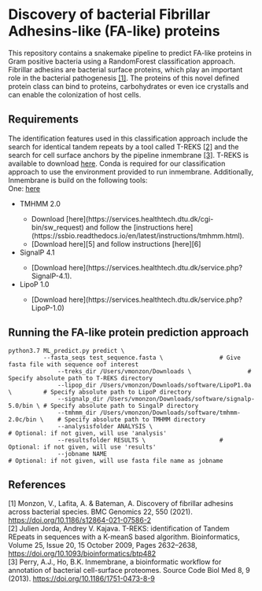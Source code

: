 # Discovery of bacterial Fibrillar Adhesins-like (FA-like) proteins
This repository contains a snakemake pipeline to predict FA-like proteins in Gram positive bacteria using a RandomForest classification approach.
Fibrillar adhesins are bacterial surface proteins, which play an important role in the bacterial pathogenesis [[1]](#1). The proteins of this novel defined protein class can bind
to proteins, carbohydrates or even ice crystalls and can enable the colonization of host cells. <br/>
## Requirements
The identification features used in this classification approach include the search for identical tandem repeats by a tool called T-REKS [[2]](#2) and the search for cell surface anchors by the pipeline inmembrane [[3]](#3). T-REKS is available to download [here](https://bioinfo.crbm.cnrs.fr/index.php?route=tools&tool=3). Conda is required for our classification approach to use the environment provided to run inmembrane. Additionally, Inmembrane is build on the following tools:<br>
One:
[here](https://services.healthtech.dtu.dk/cgi-bin/sw_request)

<ul>
<li>TMHMM 2.0</li>
<ul>
<li>Download [here](https://services.healthtech.dtu.dk/cgi-bin/sw_request) and follow the [instructions here](https://ssbio.readthedocs.io/en/latest/instructions/tmhmm.html).</li>
<li>[Download here][5] and follow instructions [here][6]</li>
</ul>
<li>SignalP 4.1</li>
<ul>
<li>[Download here](https://services.healthtech.dtu.dk/service.php?SignalP-4.1).</li>
</ul>
<li>LipoP 1.0</li>
<ul>
<li>[Download here](https://services.healthtech.dtu.dk/service.php?LipoP-1.0)</li>
</ul>
</ul>


[5]: https://services.healthtech.dtu.dk/cgi-bin/sw_request
[6]: https://ssbio.readthedocs.io/en/latest/instructions/tmhmm.html
## Running the FA-like protein prediction approach
```
python3.7 ML_predict.py predict \
	      --fasta_seqs test_sequence.fasta \				# Give fasta file with sequence oof interest
              --treks_dir /Users/vmonzon/Downloads \				# Specify absolute path to T-REKS directory
              --lipop_dir /Users/vmonzon/Downloads/software/LipoP1.0a \         # Specify absolute path to LipoP directory
              --signalp_dir /Users/vmonzon/Downloads/software/signalp-5.0/bin \ # Specify absolute path to SingalP directory
              --tmhmm_dir /Users/vmonzon/Downloads/software/tmhmm-2.0c/bin \    # Specify absolute path to TMHMM directory
              --analysisfolder ANALYSIS \                           	   	# Optional: if not given, will use 'analysis'
              --resultsfolder RESULTS \						# Optional: if not given, will use 'results'
              --jobname NAME                              	    		# Optional: if not given, will use fasta file name as jobname
```

## References
<a id="1">[1]</a>
Monzon, V., Lafita, A. & Bateman, A. 
Discovery of fibrillar adhesins across bacterial species.
BMC Genomics 22, 550 (2021). https://doi.org/10.1186/s12864-021-07586-2 <br>
<a id="2">[2]</a>
Julien Jorda, Andrey V. Kajava.
T-REKS: identification of Tandem REpeats in sequences with a K-meanS based algorithm.
Bioinformatics, Volume 25, Issue 20, 15 October 2009, Pages 2632–2638, https://doi.org/10.1093/bioinformatics/btp482 <br>
<a id="3">[3]</a>
Perry, A.J., Ho, B.K.
Inmembrane, a bioinformatic workflow for annotation of bacterial cell-surface proteomes.
Source Code Biol Med 8, 9 (2013). https://doi.org/10.1186/1751-0473-8-9